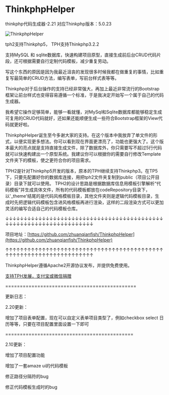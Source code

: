 ThinkphpHelper 
=============================================

thinkphp代码生成器-2.21	对应Thinkphp版本：5.0.23

![ThinkphpHelper](http://weiyunstudio.qiniudn.com/tph2.jpg)

tph2支持Thinkphp5， TPH支持Thinkphp3.2.2

支持MySQL 和 sqlite数据库，快速构建项目原型，直接生成前后台CRUD代码片段，还可根据需要自行定制代码模板，减少重复劳动。

写这个东西的原因是因为我最近沮丧的发现很多时候我都在做重复的事情，比如重复写最简单的CRUD方法，编写表单，写前台样式表等等。

Thinkphp对于后台操作的支持已经非常强大，再加上最近非常流行的Bootstrap框架让前台样式也变得容易遵循一个标准，于是我决定开始写一个属于自己的代码生成器。

我希望它操作足够简单，能够一看就懂，对MySql和Sqlite数据库都能够稳定生成可复用的CRUD代码就好，还如果还能顺便生成一些符合Bootstrap框架的View代码就更好啦。

ThinkphpHelper诞生至今多谢大家的支持。在这个版本中我放弃了单文件的形式，以便实现更多想法。你可以看到现在界面更漂亮了，功能也更强大了。这个版本最大的亮点就是支持直接生成文件，除了数据库外，你只需要写不超过5行代码就可以快速构建出一个原型系统。我建议你可以根据你的需要自行修改Template文件夹下的模板，使之更符合你的项目需求。

TPH2是针对Thinkphp5开发的版本，原本的TPH继续支持Thinkphp3。在TP5下，只要先配置好你的数据库连接，用把tph2文件夹复制到public（项目公开目录）目录下就可以使用。
TPH2的设计思路是根据数据库信息用模板引擎解析“代码模板”并生成具体文件，所有的代码模板都放在codeRepository目录下，以'_theme'结尾的是代码风格模板目录，其他文件夹则是逻辑代码模板目录，生成时先把逻辑代码模板包含进风格模板再进行渲染，这样的二段渲染方式可以更加灵活的编写合适自己的代码模板仓库。


↓↓↓↓↓↓↓↓↓↓↓↓↓↓↓↓↓↓↓↓↓↓↓↓↓↓↓↓↓↓↓↓↓↓↓↓↓↓↓↓↓↓↓↓↓↓↓↓↓↓↓↓↓↓↓↓↓↓↓↓↓↓↓↓↓↓↓

项目地址：[https://github.com/zhuanqianfish/ThinkphpHelper](https://github.com/zhuanqianfish/ThinkphpHelper)

↑↑↑↑↑↑↑↑↑↑↑↑↑↑↑↑↑↑↑↑↑↑↑↑↑↑↑↑↑↑↑↑↑↑↑↑↑↑↑↑↑↑↑↑↑↑↑↑↑↑↑↑↑↑↑↑↑↑↑↑↑↑↑↑↑↑↑

ThinkphpHelper遵循Apache2开源协议发布，并提供免费使用。

[支持TPH发展，支付宝或微信捐赠](http://zhuanqianfish.github.io/ThinkphpHelper/donation.html)

=============================================

更新日志：

2.20更新：

增加了项目表单配置，现在可以自定义表单项目类型了，例如checkbox select 日历等等，只要在项目配置里面设置一下即可

============================================

2.10更新：

增加了项目配置功能

增加了一套amaze ui的代码模板

修正路径分隔符的bug

修正代码模板生成时的bug

